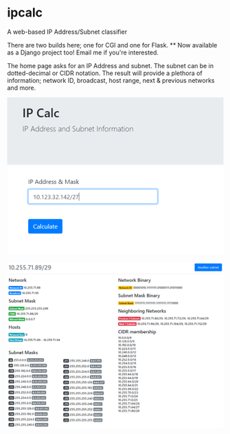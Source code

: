 # ipcalc
A web-based IP Address/Subnet classifier

There are two builds here; one for CGI and one for Flask. ** Now available as a Django project too! Email me if you're interested.

The home page asks for an IP Address and subnet. The subnet can be in dotted-decimal or CIDR notation. The result will provide a plethora
of information; network ID, broadcast, host range, next & previous networks and more.

![](https://github.com/collin-clark/ipcalc/blob/master/ipcalc.png)

![](https://github.com/collin-clark/ipcalc/blob/master/results.png)
